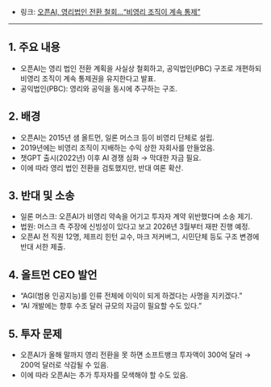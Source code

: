 <ul>
<li>링크: <a href="https://n.news.naver.com/mnews/article/030/0003309648">오픈AI, 영리법인 전환 철회…“비영리 조직이 계속 통제”</a></li>
</ul>
<hr />
<h2 id="1-주요-내용">1. 주요 내용</h2>
<ul>
<li>오픈AI는 영리 법인 전환 계획을 사실상 철회하고, 공익법인(PBC) 구조로 개편하되 비영리 조직이 계속 통제권을 유지한다고 발표.</li>
<li>공익법인(PBC): 영리와 공익을 동시에 추구하는 구조.</li>
</ul>
<h2 id="2-배경">2. 배경</h2>
<ul>
<li>오픈AI는 2015년 샘 올트먼, 일론 머스크 등이 비영리 단체로 설립.</li>
<li>2019년에는 비영리 조직이 지배하는 수익 상한 자회사를 만들었음.</li>
<li>챗GPT 출시(2022년) 이후 AI 경쟁 심화 → 막대한 자금 필요.</li>
<li>이에 따라 영리 법인 전환을 검토했지만, 반대 여론 확산.</li>
</ul>
<h2 id="3-반대-및-소송">3. 반대 및 소송</h2>
<ul>
<li>일론 머스크: 오픈AI가 비영리 약속을 어기고 투자자 계약 위반했다며 소송 제기.</li>
<li>법원: 머스크 측 주장에 신빙성이 있다고 보고 2026년 3월부터 재판 진행 예정.</li>
<li>오픈AI 전 직원 12명, 제프리 힌턴 교수, 마크 저커버그, 시민단체 등도 구조 변경에 반대 서한 제출.</li>
</ul>
<h2 id="4-올트먼-ceo-발언">4. 올트먼 CEO 발언</h2>
<ul>
<li>“AGI(범용 인공지능)를 인류 전체에 이익이 되게 하겠다는 사명을 지키겠다.”</li>
<li>“AI 개발에는 향후 수조 달러 규모의 자금이 필요할 수도 있다.”</li>
</ul>
<h2 id="5-투자-문제">5. 투자 문제</h2>
<ul>
<li>오픈AI가 올해 말까지 영리 전환을 못 하면 소프트뱅크 투자액이 300억 달러 → 200억 달러로 삭감될 수 있음.</li>
<li>이에 따라 오픈AI는 추가 투자자를 모색해야 할 수도 있음.</li>
</ul>